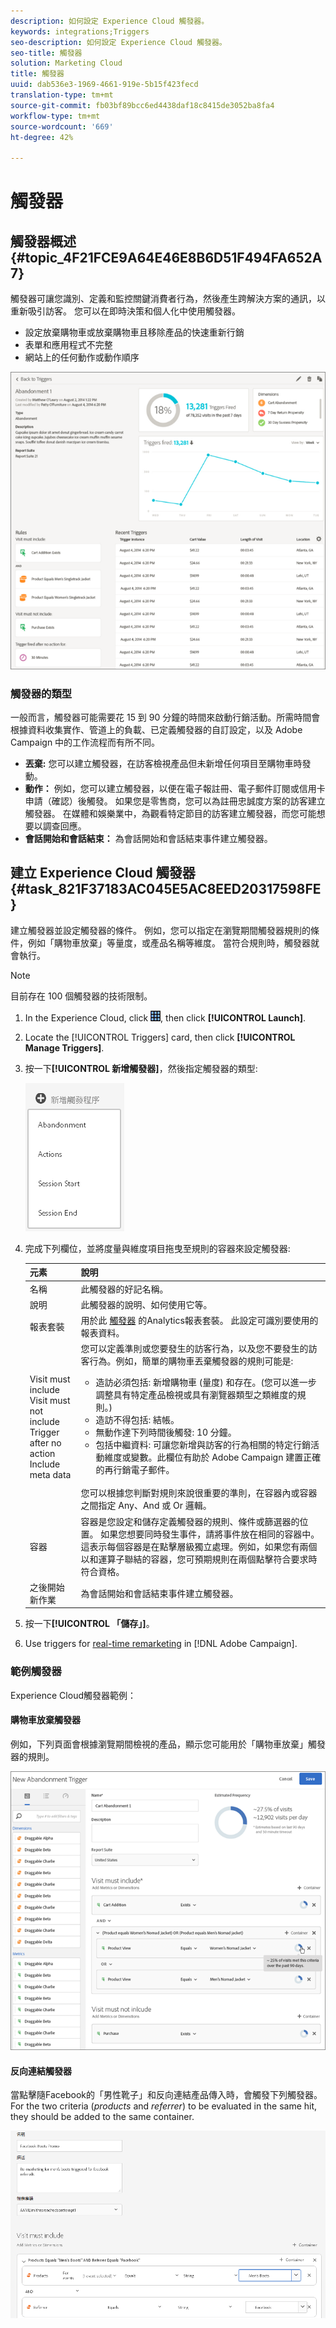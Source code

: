 ```yaml
---
description: 如何設定 Experience Cloud 觸發器。
keywords: integrations;Triggers
seo-description: 如何設定 Experience Cloud 觸發器。
seo-title: 觸發器
solution: Marketing Cloud
title: 觸發器
uuid: dab536e3-1969-4661-919e-5b15f423fecd
translation-type: tm+mt
source-git-commit: fb03bf89bcc6ed4438daf18c8415de3052ba8fa4
workflow-type: tm+mt
source-wordcount: '669'
ht-degree: 42%

---
```



# 觸發器

## 觸發器概述 {#topic_4F21FCE9A64E46E8B6D51F494FA652A7}

觸發器可讓您識別、定義和監控關鍵消費者行為，然後產生跨解決方案的通訊，以重新吸引訪客。 您可以在即時決策和個人化中使用觸發器。

* 設定放棄購物車或放棄購物車且移除產品的快速重新行銷
* 表單和應用程式不完整
* 網站上的任何動作或動作順序

![](assets/trigger-abandonment-2.png)

### 觸發器的類型

一般而言，觸發器可能需要花 15 到 90 分鐘的時間來啟動行銷活動。所需時間會根據資料收集實作、管道上的負載、已定義觸發器的自訂設定，以及 Adobe Campaign 中的工作流程而有所不同。

* **丟棄:** 您可以建立觸發器，在訪客檢視產品但未新增任何項目至購物車時發動。
* **動作：** 例如，您可以建立觸發器，以便在電子報註冊、電子郵件訂閱或信用卡申請（確認）後觸發。 如果您是零售商，您可以為註冊忠誠度方案的訪客建立觸發器。 在媒體和娛樂業中，為觀看特定節目的訪客建立觸發器，而您可能想要以調查回應。
* **會話開始和會話結束：** 為會話開始和會話結束事件建立觸發器。

## 建立 Experience Cloud 觸發器 {#task_821F37183AC045E5AC8EED20317598FE}

建立觸發器並設定觸發器的條件。 例如，您可以指定在瀏覽期間觸發器規則的條件，例如「購物車放棄」等量度，或產品名稱等維度。 當符合規則時，觸發器就會執行。

>[!NOTE]
>
>目前存在 100 個觸發器的技術限制。

1. In the Experience Cloud, click ![](assets/menu-icon.png), then click **[!UICONTROL Launch]**.
2. Locate the [!UICONTROL Triggers] card, then click **[!UICONTROL Manage Triggers]**.
3. 按一下&#x200B;**[!UICONTROL 新增觸發器]**，然後指定觸發器的類型:

   ![步驟結果](assets/add-trigger.png)

4. 完成下列欄位，並將度量與維度項目拖曳至規則的容器來設定觸發器:

   | 元素 | 說明 |
   |--- |--- |
   | 名稱 | 此觸發器的好記名稱。 |
   | 說明 | 此觸發器的說明、如何使用它等。 |
   | 報表套裝 | 用於此 [觸發器](https://docs.adobe.com/content/help/en/analytics/implementation/analytics-basics/ref-reports-report-suites.html) 的Analytics報表套裝。 此設定可識別要使用的報表資料。 |
   | Visit must include<br>Visit must not include<br>Trigger after no action<br>Include meta data | 您可以定義準則或您要發生的訪客行為，以及您不要發生的訪客行為。例如，簡單的購物車丟棄觸發器的規則可能是:<ul><li>造訪必須包括:  新增購物車 (量度) 和存在。(您可以進一步調整具有特定產品檢視或具有瀏覽器類型之類維度的規則。)</li><li>造訪不得包括:  結帳。</li><li>無動作達下列時間後觸發: 10 分鐘。</li><li>包括中繼資料: 可讓您新增與訪客的行為相關的特定行銷活動維度或變數。此欄位有助於 Adobe Campaign 建置正確的再行銷電子郵件。</li></ul><br>您可以根據您判斷對規則來說很重要的準則，在容器內或容器之間指定 Any、And 或 Or 邏輯。 |
   | 容器 | 容器是您設定和儲存定義觸發器的規則、條件或篩選器的位置。 如果您想要同時發生事件，請將事件放在相同的容器中。 這表示每個容器是在點擊層級獨立處理。例如，如果您有兩個以和運算子聯結的容器，您可預期規則在兩個點擊符合要求時符合資格。 |
   | 之後開始新作業 | 為會話開始和會話結束事件建立觸發器。 |

5. 按一下&#x200B;**[!UICONTROL 「儲存」]**。
6. Use triggers for [real-time remarketing](https://docs.campaign.adobe.com/doc/standard/en/EMA_Transactional_messaging_Marketing_Cloud_Triggers.html) in [!DNL Adobe Campaign].

### 範例觸發器

Experience Cloud觸發器範例：

#### 購物車放棄觸發器

例如，下列頁面會根據瀏覽期間檢視的產品，顯示您可能用於「購物車放棄」觸發器的規則。

![](assets/abandonment-trigger.png)

#### 反向連結觸發器

當點擊隨Facebook的「男性靴子」和反向連結產品傳入時，會觸發下列觸發器。 For the two criteria (*products* and *referrer*) to be evaluated in the same hit, they should be added to the same container.

![](assets/fb-boots-promo.png)
